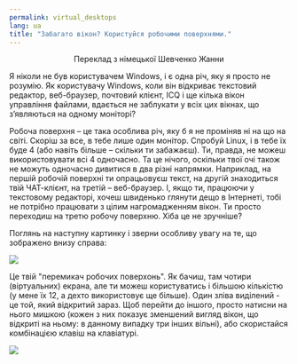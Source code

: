 ```yaml
---
permalink: virtual_desktops
lang: ua
title: "Забагато вікон? Користуйся робочими поверхнями."
---
```


<p align="center">Переклад з німецької Шевченко Жанни

Я ніколи не був користувачем Windows, і є одна річ, яку я просто не розумію. Як користувачу Windows, коли він відкриває текстовий редактор, веб-браузер, почтовий клієнт, ICQ і ще кілька вікон управління файлами, вдається не заблукати у всіх цих вікнах, що з’являються на одному  моніторі?

Робоча поверхня – це така особлива річ, яку б я не проміняв ні на що на світі. Скоріш за все, в тебе лише один монітор. Спробуй Linux, і в тебе їх буде 4 (або навіть більше – скільки ти забажаєш). Ти, правда, не можеш використовувати всі 4 одночасно. Та це нічого, оскільки твої очі також не можуть одночасно дивитися в два різні напрямки. Наприклад, на першій робочій поверхні ти опрацьовуєш текст, на другій знаходиться твій ЧАТ-клієнт, на третій – веб-браузер. І, якщо ти, працюючи у текстовому редакторі, хочеш швиденько глянути дещо в Інтернеті, тобі не потрібно працювати з цілим нагромадженням вікон. Ти просто переходиш на третю робочу поверхню. Хіба це не зручніше?

Поглянь на наступну картинку і зверни особливу увагу на те, що зображено внизу справа:

<img src="Images/workspaces.png" border="0"/>

Це твій "перемикач робочих поверхонь". Як бачиш, там чотири (віртуальних) екрана, але ти можеш користуватись і більшою кількістю (у мене їх 12, а дехто використовує ще більше). Один зліва виділений - це той, який відкритий зараз. Щоб перейти до іншого, просто натисни на нього мишкою (кожен з них показує зменшений вигляд вікон, що відкриті на ньому: в данному випадку три інших вільні), або скористайся комбінацією клавіш на клавіатурі.


<img src="Images/workspaces_full.png" border="0"/>




